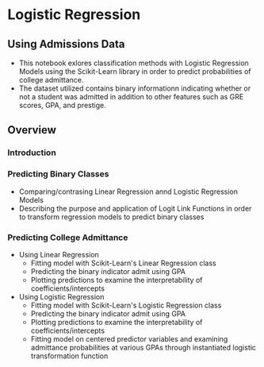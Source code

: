 # Logistic Regression
## Using Admissions Data 
* This notebook exlores classification methods with Logistic Regression Models using the Scikit-Learn library in order to predict probabilities of college admittance.
* The dataset utilized contains binary informationn indicating whether or not a student was admitted in addition to other features such as GRE scores, GPA, and prestige.

## Overview

### Introduction

### Predicting Binary Classes
- Comparing/contrasing Linear Regression annd Logistic Regression Models
- Describing the purpose and application of Logit Link Functions in order to transform regression models to predict binary classes 

### Predicting College Admittance
- Using Linear Regression
  - Fitting model with Scikit-Learn's Linear Regression class
  - Predicting the binary indicator admit using GPA
  - Plotting predictions to examine the interpretability of coefficients/intercepts 
- Using Logistic Regression
  - Fitting model with Scikit-Learn's Logistic Regression class
  - Predicting the binary indicator admit using GPA
  - Plotting predictions to examine the interpretability of coefficients/intercepts 
  - Fitting model on centered predictor variables and examining admittance probabilities at various GPAs through instantiated logistic transformation function 
